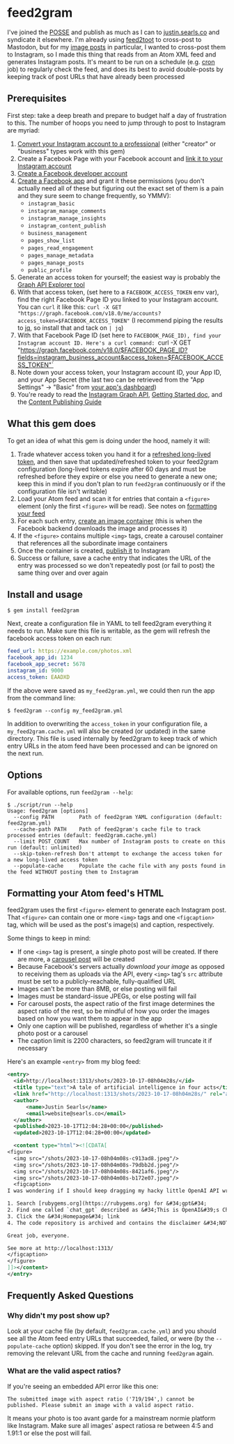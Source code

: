 # feed2gram

I've joined the [POSSE](https://indieweb.org/POSSE) and publish as much as I can
to [justin.searls.co](https://justin.searls.co) and syndicate it elsewhere.  I'm
already using [feed2toot](https://feed2toot.readthedocs.io/en/latest/) to
cross-post to Mastodon, but for my [image
posts](https://justin.searls.co/shots/) in particular, I wanted to cross-post
them to Instagram, so I made this thing that reads from an Atom XML feed and
generates Instagram posts. It's meant to be run on a schedule (e.g.
[cron](https://en.wikipedia.org/wiki/Cron) job) to regularly check the feed, and
does its best to avoid double-posts by keeping track of post URLs that have
already been processed

## Prerequisites

First step: take a deep breath and prepare to budget half a day of frustration
to this. The number of hoops you need to jump through to post to Instagram are
myriad:

1. [Convert your Instagram account to a
professional](https://business.instagram.com/getting-started#) (either "creator"
or "business" types work with this gem)
2. Create a Facebook Page with your Facebook account and [link it to your
Instagram account](https://help.instagram.com/570895513091465)
3. [Create a Facebook developer account](https://developers.facebook.com/docs/development/register/)
4. [Create a Facebook app](https://developers.facebook.com/docs/development/create-an-app/) and grant it these permissions (you don't actually need all of these but figuring out the exact set of them is a pain and they sure seem to change frequently, so YMMV):
    * `instagram_basic`
    * `instagram_manage_comments`
    * `instagram_manage_insights`
    * `instagram_content_publish`
    * `business_management`
    * `pages_show_list`
    * `pages_read_engagement`
    * `pages_manage_metadata`
    * `pages_manage_posts`
    * `public_profile`
5. Generate an access token for yourself; the easiest way is probably the [Graph API Explorer tool](https://developers.facebook.com/tools/explorer/)
6. With that access token, (set here to a `FACEBOOK_ACCESS_TOKEN` env var), find the right Facebook Page ID you linked to your Instagram account. You can `curl` it like this: `curl -X GET  "https://graph.facebook.com/v18.0/me/accounts?access_token=$FACEBOOK_ACCESS_TOKEN"` (I recommend piping the results to [jq](https://jqlang.github.io/jq/), so install that and tack on `| jq`)
7. With that Facebook Page ID (set here to `FACEBOOK_PAGE_ID), find your Instagram account ID. Here's a curl command: `curl -X GET  "https://graph.facebook.com/v18.0/$FACEBOOK_PAGE_ID?fields=instagram_business_account&access_token=$FACEBOOK_ACCESS_TOKEN"`
8. Note down your access token, your Instagram account ID, your App ID, and your App Secret (the last two can be retrieved from the "App Settings" -> "Basic" from [your app's dashboard](https://developers.facebook.com/apps/?show_reminder=true))
9. You're ready to read the [Instagram Graph API](https://developers.facebook.com/docs/instagram-api/overview), [Getting Started doc](https://developers.facebook.com/docs/instagram-api/getting-started), and the [Content Publishing Guide](https://developers.facebook.com/docs/instagram-api/guides/content-publishing)

## What this gem does

To get an idea of what this gem is doing under the hood, namely it will:

1. Trade whatever access token you hand it for a [refreshed long-lived token](https://developers.facebook.com/docs/facebook-login/guides/access-tokens/get-long-lived), and then save that updated/refreshed token to your feed2gram configuration (long-lived tokens expire after 60 days and must be refreshed before they expire or else you need to generate a new one; keep this in mind if you don't plan to run `feed2gram` continuously or if the configuration file isn't writable)
2. Load your Atom feed and scan it for entries that contain a `<figure>` element (only the first `<figure>` will be read). See notes on [formatting your feed](#formatting-your-atom-feeds-html)
3. For each such entry, [create an image container](https://developers.facebook.com/docs/instagram-api/guides/content-publishing/#step-1-of-2--create-container) (this is when the Facebook backend downloads the image and processes it)
4. If the `<figure>` contains multiple `<img>` tags, create a carousel container that references all the subordinate image containers
5. Once the container is created, [publish it](https://developers.facebook.com/docs/instagram-api/guides/content-publishing/#step-2-of-2--publish-container) to Instagram
6. Success or failure, save a cache entry that indicates the URL of the entry was processed so we don't repeatedly post (or fail to post) the same thing over and over again

## Install and usage

```
$ gem install feed2gram
```

Next, create a configuration file in YAML to tell feed2gram everything it needs
to run. Make sure this file is writable, as the gem will refresh the facebook
access token on each run:

```yaml
feed_url: https://example.com/photos.xml
facebook_app_id: 1234
facebook_app_secret: 5678
instagram_id: 9000
access_token: EAADXD
```

If the above were saved as `my_feed2gram.yml`, we could then run the app from
the command line:

```
$ feed2gram --config my_feed2gram.yml
```

In addition to overwriting the `access_token` in your configuration
file, a `my_feed2gram.cache.yml` will also be created (or updated) in the same
directory. This file is used internally by feed2gram to keep track of which
entry URLs in the atom feed have been processed and can be ignored on the next
run.

## Options

For available options, run `feed2gram --help`:

```
$ ./script/run --help
Usage: feed2gram [options]
  --config PATH        Path of feed2gram YAML configuration (default: feed2gram.yml)
  --cache-path PATH    Path of feed2gram's cache file to track processed entries (default: feed2gram.cache.yml)
  --limit POST_COUNT   Max number of Instagram posts to create on this run (default: unlimited)
  --skip-token-refresh Don't attempt to exchange the access token for a new long-lived access token
  --populate-cache     Populate the cache file with any posts found in the feed WITHOUT posting them to Instagram
```

## Formatting your Atom feed's HTML

feed2gram uses the first `<figure>` element to generate each Instagram post. That `<figure>` can contain one or more `<img>` tags and one `<figcaption>` tag, which will be used as the post's image(s) and caption, respectively.

Some things to keep in mind:

* If one `<img>` tag is present, a single photo post will be created. If there are more, a [carousel post](https://developers.facebook.com/docs/instagram-api/guides/content-publishing/#carousel-posts) will be created
* Because Facebook's servers actually _download your image_ as opposed to receiving them as uploads via the API, every `<img>` tag's `src` attribute must be set to a publicly-reachable, fully-qualified URL
* Images can't be more than 8MB, or else posting will fail
* Images must be standard-issue JPEGs, or else posting will fail
* For carousel posts, the aspect ratio of the first image determines the aspect ratio of the rest, so be mindful of how you order the images based on how you want them to appear in the app
* Only one caption will be published, regardless of whether it's a single photo post or a carousel
* The caption limit is 2200 characters, so feed2gram will truncate it if necessary

Here's an example `<entry>` from my blog feed:

```xml
<entry>
  <id>http://localhost:1313/shots/2023-10-17-08h04m28s/</id>
  <title type="text">A tale of artificial intelligence in four acts</title>
  <link href="http://localhost:1313/shots/2023-10-17-08h04m28s/" rel="alternate" type="text/html" />
  <author>
      <name>Justin Searls</name>
      <email>website@searls.co</email>
  </author>
  <published>2023-10-17T12:04:28+00:00</published>
  <updated>2023-10-17T12:04:28+00:00</updated>

  <content type="html"><![CDATA[
<figure>
  <img src="/shots/2023-10-17-08h04m08s-c913ad8.jpeg"/>
  <img src="/shots/2023-10-17-08h04m08s-79dbb2d.jpeg"/>
  <img src="/shots/2023-10-17-08h04m08s-8421af6.jpeg"/>
  <img src="/shots/2023-10-17-08h04m08s-b172e07.jpeg"/>
  <figcaption>
I was wondering if I should keep dragging my hacky little OpenAI API wrapper class from script to script, so:

1. Search [rubygems.org](https://rubygems.org) for &#34;gpt&#34;
2. Find one called `chat_gpt` described as &#34;This is OpenAI&#39;s ChatGPT API wrapper for Ruby&#34;
3. Click the &#34;Homepage&#34; link
4. The code repository is archived and contains the disclaimer &#34;NOTE this code was written by ChatGPT and may not work&#34;

Great job, everyone.

See more at http://localhost:1313/
</figcaption>
</figure>
]]></content>
</entry>
```

## Frequently Asked Questions

### Why didn't my post show up?

Look at your cache file (by default, `feed2gram.cache.yml`) and you should see
all the Atom feed entry URLs that succeeded, failed, or were (by the `--populate-cache` option) skipped. If you don't see the error in the log, try
removing the relevant URL from the cache and running `feed2gram` again.

### What are the valid aspect ratios?

If you're seeing an embedded API error like this one:

```
The submitted image with aspect ratio ('719/194',) cannot be published. Please submit an image with a valid aspect ratio.
```

It means your photo is too avant garde for a mainstream normie platform like
Instagram. Make sure all images' aspect ratiosa re between 4:5 and 1.91:1 or
else the post will fail.
